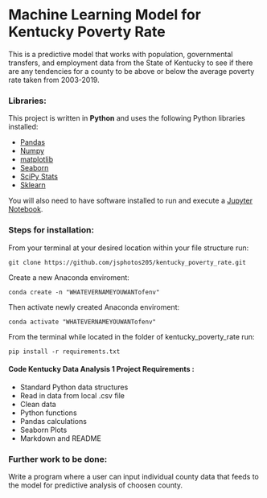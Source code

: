 # Machine Learning Model for Kentucky Poverty Rate

This is a predictive model that works with population, governmental transfers, and employment data from the State of Kentucky to see if there are any tendencies for a county to be above or below the average poverty rate taken from 2003-2019.

### Libraries:

This project is written in **Python** and uses the following Python libraries installed:

* [Pandas](https://pandas.pydata.org/)
* [Numpy](https://numpy.org/)
* [matplotlib](https://matplotlib.org/)
* [Seaborn](https://seaborn.pydata.org/)
* [SciPy Stats](https://docs.scipy.org/doc/scipy/tutorial/stats.html)
* [Sklearn](https://scikit-learn.org/stable/)

You will also need to have software installed to run and execute a [Jupyter Notebook](http://jupyter.org/install.html).

### Steps for installation:

From your terminal at your desired location within your file structure run:

`git clone https://github.com/jsphotos205/kentucky_poverty_rate.git`

Create a new Anaconda enviroment:

`conda create -n "WHATEVERNAMEYOUWANTofenv"`

Then activate newly created Anaconda enviroment:

`conda activate "WHATEVERNAMEYOUWANTofenv"`

From the terminal while located in the folder of kentucky_poverty_rate run:

`pip install -r requirements.txt`

#### Code Kentucky Data Analysis 1 Project Requirements :

* Standard Python data structures
* Read in data from local .csv file
* Clean data
* Python functions
* Pandas calculations
* Seaborn Plots
* Markdown and README

### Further work to be done:

Write a program where a user can input individual county data that feeds to the model for predictive analysis of choosen county.
